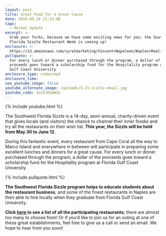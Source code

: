 ```yaml
---
layout: post
title: Great Food for a Great Cause
date: 2019-05-24 21:23:00
tags:
  - Market Update
excerpt: >-
  Grab your forks, because we have some exciting news for you: the Southwest
  Florida Sizzle Restaurant Week is coming up!
enclosure: >-
  https://s3.amazonaws.com/vyralmarketing/Vincent+Napoleon/Naples+Real+Estate+Agent+_+Restaurant+Sizzle_2.mp4
pullquote: >-
  For every lunch or dinner purchased through the program, a dollar of the
  proceeds goes toward a scholarship fund for the Hospitality program at Florida
  Gulf Coast University
enclosure_type: video/mp4
enclosure_time:
use_youtube_image: false
youtube_alternate_image: /uploads/5-21-sizzle-email.jpg
youtube_code: 3cLKJEEwWIw
---
```


{% include youtube.html %}

The Southwest Florida Sizzle is a 14-day, semi-annual, charity-driven event that gives locals (and visitors) the chance to channel their inner foodie and try all the restaurants on their wish list. **This year, the Sizzle will be held from May 30 to June 12**.

During this fantastic event, every restaurant from Cape Coral all the way to Marco Island and everywhere in between will participate in preparing some excellent lunches and dinners for a great cause. For every lunch or dinner purchased through the program, a dollar of the proceeds goes toward a scholarship fund for the Hospitality program at Florida Gulf Coast University.

{% include pullquote.html %}

**The Southwest Florida Sizzle program helps to educate students about the restaurant business**, and some of the finest restaurants in Naples are then able to hire locally when they graduate from Florida Gulf Coast University.

**Click [here ](https://www.swflrestaurantweek.com/)to see a list of all the participating restaurants**; there are almost too many to choose from\! Or if you’d like to join us for an outing at one of these great establishments, feel free to give us a call or send an email. We hope to hear from you soon\!